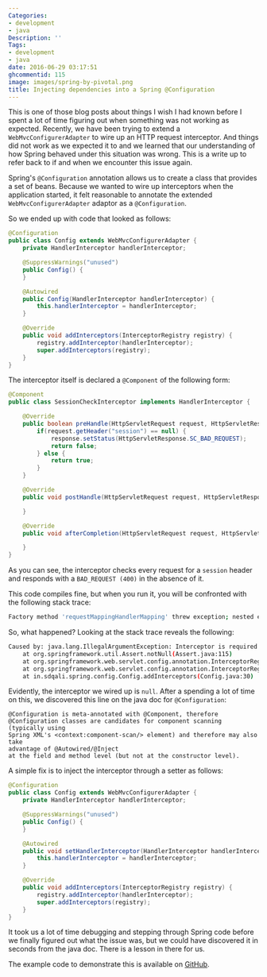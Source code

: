 ```yaml
---
Categories:
- development
- java
Description: ''
Tags:
- development
- java
date: 2016-06-29 03:17:51
ghcommentid: 115
image: images/spring-by-pivotal.png
title: Injecting dependencies into a Spring @Configuration
---
```


This is one of those blog posts about things I wish I had known before I spent a lot of time figuring out when something was not working as expected. Recently, we have been trying to extend a `WebMvcConfigurerAdapter` to wire up an HTTP request interceptor. And things did not work as we expected it to and we learned that our understanding of how Spring behaved under this situation was wrong. This is a write up to refer back to if and when we encounter this issue again.

<!--more-->

Spring's `@Configuration` annotation allows us to create a class that provides a set of beans. Because we wanted to wire up interceptors when the application started, it felt reasonable to annotate the extended `WebMvcConfigurerAdapter` adaptor as a `@Configuration`.

So we ended up with code that looked as follows:

```java
@Configuration
public class Config extends WebMvcConfigurerAdapter {
    private HandlerInterceptor handlerInterceptor;

    @SuppressWarnings("unused")
    public Config() {
    }

    @Autowired
    public Config(HandlerInterceptor handlerInterceptor) {
        this.handlerInterceptor = handlerInterceptor;
    }

    @Override
    public void addInterceptors(InterceptorRegistry registry) {
        registry.addInterceptor(handlerInterceptor);
        super.addInterceptors(registry);
    }
}
```

The interceptor itself is declared a `@Component` of the following form:

```java
@Component
public class SessionCheckInterceptor implements HandlerInterceptor {

    @Override
    public boolean preHandle(HttpServletRequest request, HttpServletResponse response, Object handler) throws Exception {
        if(request.getHeader("session") == null) {
            response.setStatus(HttpServletResponse.SC_BAD_REQUEST);
            return false;
        } else {
            return true;
        }
    }

    @Override
    public void postHandle(HttpServletRequest request, HttpServletResponse response, Object handler, ModelAndView modelAndView) throws Exception {

    }

    @Override
    public void afterCompletion(HttpServletRequest request, HttpServletResponse response, Object handler, Exception ex) throws Exception {

    }
}
```

As you can see, the interceptor checks every request for a `session` header and responds with a `BAD_REQUEST (400)` in the absence of it.


This code compiles fine, but when you run it, you will be confronted with the following stack trace:

```bash
Factory method 'requestMappingHandlerMapping' threw exception; nested exception is java.lang.IllegalArgumentException: Interceptor is required
```

So, what happened? Looking at the stack trace reveals the following:

```bash
Caused by: java.lang.IllegalArgumentException: Interceptor is required
    at org.springframework.util.Assert.notNull(Assert.java:115)
    at org.springframework.web.servlet.config.annotation.InterceptorRegistration.<init>(InterceptorRegistration.java:51)
    at org.springframework.web.servlet.config.annotation.InterceptorRegistry.addInterceptor(InterceptorRegistry.java:45)
    at in.sdqali.spring.config.Config.addInterceptors(Config.java:30)
```

Evidently, the interceptor we wired up is `null`. After a spending a lot of time on this, we discovered this line on the java doc for `@Configuration`:

```
@Configuration is meta-annotated with @Component, therefore
@Configuration classes are candidates for component scanning (typically using
Spring XML's <context:component-scan/> element) and therefore may also take
advantage of @Autowired/@Inject
at the field and method level (but not at the constructor level).
```

A simple fix is to inject the interceptor through a setter as follows:

```java
@Configuration
public class Config extends WebMvcConfigurerAdapter {
    private HandlerInterceptor handlerInterceptor;

    @SuppressWarnings("unused")
    public Config() {
    }

    @Autowired
    public void setHandlerInterceptor(HandlerInterceptor handlerInterceptor) {
        this.handlerInterceptor = handlerInterceptor;
    }

    @Override
    public void addInterceptors(InterceptorRegistry registry) {
        registry.addInterceptor(handlerInterceptor);
        super.addInterceptors(registry);
    }
}
```

It took us a lot of time debugging and stepping through Spring code before we finally figured out what the issue was, but we could have discovered it in seconds from the java doc. There is a lesson in there for us.

The example code to demonstrate this is available on [GitHub](https://github.com/sdqali/config-constructor-poc).